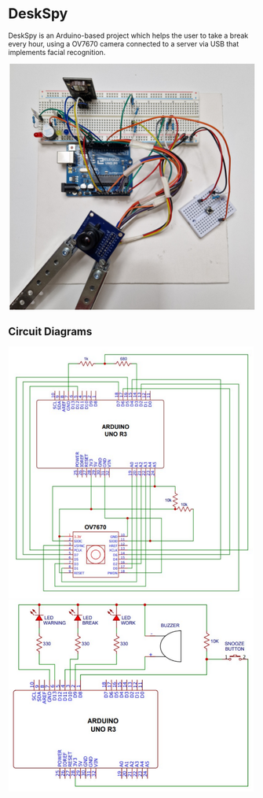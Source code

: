 # DeskSpy
DeskSpy is an Arduino-based project which helps the user to take a break every hour, using a OV7670 camera connected to a server via USB that implements facial recognition.
<br>
<p align="center">
  <img src="./doc/pictures/DeskSpyPicture.png" width="500"/>
</p>

## Circuit Diagrams
<img src="./doc/pictures/CircuitDiagram1.png" width="500">
<img src="./doc/pictures/CircuitDiagram2.png" width="500">
